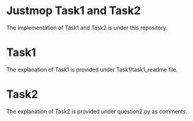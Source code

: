 
# Justmop Task1 and Task2
The implementation of Task1 and Task2 is under this repository.

# Task1
The explanation of Task1 is provided under Task1/task1_readme file.

# Task2
The explanation of Task2 is provided under question2.py as comments.
